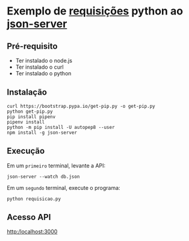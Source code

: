 # Exemplo de [requisições](http://docs.python-requests.org/en/master/) python ao [json-server](https://github.com/typicode/json-server)

## Pré-requisito

- Ter instalado o node.js
- Ter instalado o curl
- Ter instalado o python

## Instalação

```
curl https://bootstrap.pypa.io/get-pip.py -o get-pip.py
python get-pip.py
pip install pipenv
pipenv install
python -m pip install -U autopep8 --user
npm install -g json-server
```

## Execução

Em um `primeiro` terminal, levante a API:

```
json-server --watch db.json
```

Em um `segundo` terminal, execute o programa:

```
python requisicao.py
```

## Acesso API

[http:/localhost:3000]()